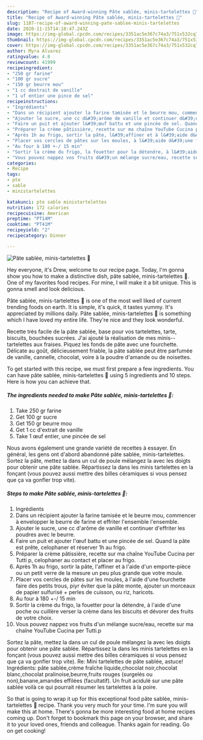 ```yaml
---
description: "Recipe of Award-winning Pâte sablée, minis-tartelettes 🍓"
title: "Recipe of Award-winning Pâte sablée, minis-tartelettes 🍓"
slug: 1107-recipe-of-award-winning-pate-sablee-minis-tartelettes
date: 2020-11-15T14:18:47.243Z
image: https://img-global.cpcdn.com/recipes/3351ac5e367c74a3/751x532cq70/pate-sablee-minis-tartelettes-🍓-photo-principale-de-la-recette.jpg
thumbnail: https://img-global.cpcdn.com/recipes/3351ac5e367c74a3/751x532cq70/pate-sablee-minis-tartelettes-🍓-photo-principale-de-la-recette.jpg
cover: https://img-global.cpcdn.com/recipes/3351ac5e367c74a3/751x532cq70/pate-sablee-minis-tartelettes-🍓-photo-principale-de-la-recette.jpg
author: Myra Alvarez
ratingvalue: 4.8
reviewcount: 41999
recipeingredient:
- "250 gr farine"
- "100 gr sucre"
- "150 gr beurre mou"
- "1 cc dextrait de vanille"
- "1 uf entier une pince de sel"
recipeinstructions:
- "Ingrédients"
- "Dans un récipient ajouter la farine tamisée et le beurre mou, commencer à envelopper le beurre de farine et effriter l&#39;ensemble l&#39;ensemble."
- "Ajouter le sucre, une cc d&#39;arôme de vanille et continuer d&#39;effriter les poudres avec le beurre."
- "Faire un puit et ajouter l&#39;œuf battu et une pincée de sel. Quand la pâte est prête, celophaner et réserver 1h au frigo."
- "Préparer la crème pâtissière, recette sur ma chaîne YouTube Cucina per Tutti p, celophaner au contact et placer au frigo."
- "Après 1h au frigo, sortir la pâte, l&#39;affiner et à l&#39;aide d&#39;un emporte-pièce ou un petit verre de la mesure un peu plus grande que votre moule."
- "Placer vos cercles de pâtes sur les moules, à l&#39;aide d&#39;une fourchette faire des petits trous, piyr éviter que la pâte monte, ajouter un morceaux de papier sulfurisé + perles de cuisson, ou riz, haricots."
- "Au four à 180 +-/ 15 min"
- "Sortir la crème du frigo, la fouetter pour la détendre, à l&#39;aide d&#39;une poche ou cuillère verser la crème dans les biscuits et dévorer des fruits de votre choix."
- "Vous pouvez nappez vos fruits d&#39;un mélange sucre/eau, recette sur ma chaîne YouTube Cucina per Tutti.p"
categories:
- Recipe
tags:
- pte
- sable
- ministartelettes

katakunci: pte sable ministartelettes 
nutrition: 172 calories
recipecuisine: American
preptime: "PT14M"
cooktime: "PT41M"
recipeyield: "2"
recipecategory: Dinner

---
```



![Pâte sablée, minis-tartelettes 🍓](https://img-global.cpcdn.com/recipes/3351ac5e367c74a3/751x532cq70/pate-sablee-minis-tartelettes-🍓-photo-principale-de-la-recette.jpg)

Hey everyone, it's Drew, welcome to our recipe page. Today, I'm gonna show you how to make a distinctive dish, pâte sablée, minis-tartelettes 🍓. One of my favorites food recipes. For mine, I will make it a bit unique. This is gonna smell and look delicious.

Pâte sablée, minis-tartelettes 🍓 is one of the most well liked of current trending foods on earth. It is simple, it's quick, it tastes yummy. It's appreciated by millions daily. Pâte sablée, minis-tartelettes 🍓 is something which I have loved my entire life. They're nice and they look wonderful.

Recette très facile de la pâte sablée, base pour vos tartelettes, tarte, biscuits, bouchées sucrées. J&#39;ai ajouté la réalisation de mes minis--tartelettes aux fraises. Piquez les fonds de pâte avec une fourchette. Délicate au goût, délicieusement friable, la pâte sablée peut être parfumée de vanille, cannelle, chocolat, voire à la poudre d&#39;amande ou de noisettes.


To get started with this recipe, we must first prepare a few ingredients. You can have pâte sablée, minis-tartelettes 🍓 using 5 ingredients and 10 steps. Here is how you can achieve that.

<!--inarticleads1-->

##### The ingredients needed to make Pâte sablée, minis-tartelettes 🍓:

1. Take 250 gr farine
1. Get 100 gr sucre
1. Get 150 gr beurre mou
1. Get 1 cc d&#39;extrait de vanille
1. Take 1 œuf entier, une pincée de sel


Nous avons également une grande variété de recettes à essayer. En général, les gens ont d&#39;abord abandonné pâte sablée, minis-tartelettes. Sortez la pâte, mettez la dans un cul de poule mélangez la avec les doigts pour obtenir une pâte sablée. Répartissez la dans les minis tartelettes en la fonçant (vous pouvez aussi mettre des billes céramiques si vous pensez que ça va gonfler trop vite). 

<!--inarticleads2-->

##### Steps to make Pâte sablée, minis-tartelettes 🍓:

1. Ingrédients
1. Dans un récipient ajouter la farine tamisée et le beurre mou, commencer à envelopper le beurre de farine et effriter l&#39;ensemble l&#39;ensemble.
1. Ajouter le sucre, une cc d&#39;arôme de vanille et continuer d&#39;effriter les poudres avec le beurre.
1. Faire un puit et ajouter l&#39;œuf battu et une pincée de sel. Quand la pâte est prête, celophaner et réserver 1h au frigo.
1. Préparer la crème pâtissière, recette sur ma chaîne YouTube Cucina per Tutti p, celophaner au contact et placer au frigo.
1. Après 1h au frigo, sortir la pâte, l&#39;affiner et à l&#39;aide d&#39;un emporte-pièce ou un petit verre de la mesure un peu plus grande que votre moule.
1. Placer vos cercles de pâtes sur les moules, à l&#39;aide d&#39;une fourchette faire des petits trous, piyr éviter que la pâte monte, ajouter un morceaux de papier sulfurisé + perles de cuisson, ou riz, haricots.
1. Au four à 180 +-/ 15 min
1. Sortir la crème du frigo, la fouetter pour la détendre, à l&#39;aide d&#39;une poche ou cuillère verser la crème dans les biscuits et dévorer des fruits de votre choix.
1. Vous pouvez nappez vos fruits d&#39;un mélange sucre/eau, recette sur ma chaîne YouTube Cucina per Tutti.p


Sortez la pâte, mettez la dans un cul de poule mélangez la avec les doigts pour obtenir une pâte sablée. Répartissez la dans les minis tartelettes en la fonçant (vous pouvez aussi mettre des billes céramiques si vous pensez que ça va gonfler trop vite). Re: Mini tartelettes de pâte sablée, astuce! Ingrédients: pâte sablée,crème fraîche liquide,chocolat noir,chocolat blanc,chocolat pralinoise,beurre,fruits rouges (surgelés ou non),banane,amandes effilées (facultatif). Un fruit acidulé sur une pâte sablée voilà ce qui pourrait résumer les tartelettes à la poire. 

So that is going to wrap it up for this exceptional food pâte sablée, minis-tartelettes 🍓 recipe. Thank you very much for your time. I'm sure you will make this at home. There's gonna be more interesting food at home recipes coming up. Don't forget to bookmark this page on your browser, and share it to your loved ones, friends and colleague. Thanks again for reading. Go on get cooking!
